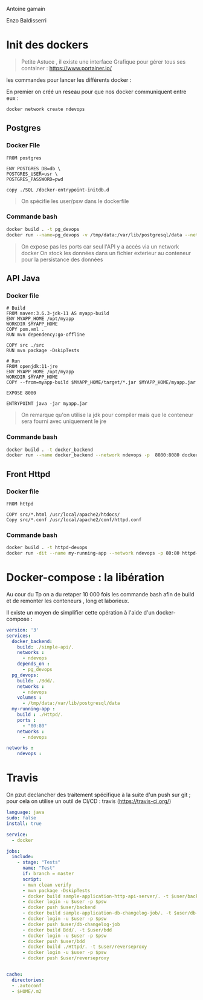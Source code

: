 Antoine gamain

Enzo Baldisserri


# Init des dockers

> Petite Astuce , il existe une interface Grafique pour gérer tous ses container : https://www.portainer.io/

les commandes pour lancer les différents docker :

En premier on créé un reseau pour que nos docker communiquent entre eux :

```bash
docker network create ndevops
```

## Postgres

### Docker File

```docker
FROM postgres

ENV POSTGRES_DB=db \
POSTGRES_USER=usr \
POSTGRES_PASSWORD=pwd

copy ./SQL /docker-entrypoint-initdb.d
```
> On spécifie les user/psw dans le dockerfile

### Commande bash

```bash
docker build . -t pg_devops 
docker run --name=pg_devops -v /tmp/data:/var/lib/postgresql/data --network ndevops -d  pg_devops
```
> On expose pas les ports car seul l'API y a accés via un network docker
> On stock les données dans un fichier exterieur au conteneur pour la persistance des données

## API Java

### Docker file

```docker
# Build
FROM maven:3.6.3-jdk-11 AS myapp-build
ENV MYAPP_HOME /opt/myapp
WORKDIR $MYAPP_HOME
COPY pom.xml .
RUN mvn dependency:go-offline

COPY src ./src
RUN mvn package -DskipTests

# Run
FROM openjdk:11-jre
ENV MYAPP_HOME /opt/myapp
WORKDIR $MYAPP_HOME
COPY --from=myapp-build $MYAPP_HOME/target/*.jar $MYAPP_HOME/myapp.jar

EXPOSE 8080

ENTRYPOINT java -jar myapp.jar
```
>On remarque qu'on utilise la jdk pour compiler mais que le conteneur sera fourni avec uniquement le jre

### Commande bash

```bash
docker build . -t docker_backend
docker run --name docker_backend --network ndevops -p  8080:8080 docker_backend
```

## Front Httpd 

### Docker file

```docker
FROM httpd

COPY src/*.html /usr/local/apache2/htdocs/
Copy src/*.conf /usr/local/apache2/conf/httpd.conf
```

### Commande bash
```bash
docker build . -t httpd-devops
docker run -dit --name my-running-app --network ndevops -p 80:80 httpd-devops
```

# Docker-compose : la libération

Au cour du Tp on a du retaper 10 000 fois les commande bash afin de build et de remonter les conteneurs , long et laborieux.

Il existe un moyen de simplifier cette opération à l'aide d'un docker-compose : 

```yml
version: '3'
services:
  docker_backend:
    build: ./simple-api/.
    networks : 
      - ndevops
    depends_on : 
      - pg_devops
  pg_devops:
    build: ./Bdd/. 
    networks : 
      - ndevops
    volumes : 
      - /tmp/data:/var/lib/postgresql/data 
  my-running-app : 
    build : ./Httpd/.
    ports : 
      - "80:80"
    networks : 
      - ndevops

networks : 
    ndevops :
```

# Travis

On pzut declancher des traitement spécifique à la suite d'un push sur git ; pour cela on utilise un outil de CI/CD : travis (https://travis-ci.org/)

```yaml
language: java
sudo: false
install: true

service: 
  - docker

jobs:
  include:
    - stage: "Tests"                
      name: "Test"  
      if: branch = master          
      script:        
      - mvn clean verify
      - mvn package -DskipTests             
      - docker build sample-application-http-api-server/. -t $user/backend    
      - docker login -u $user -p $psw
      - docker push $user/backend        
      - docker build sample-application-db-changelog-job/. -t $user/db-changelog-job    
      - docker login -u $user -p $psw
      - docker push $user/db-changelog-job
      - docker build Bdd/. -t $user/bdd 
      - docker login -u $user -p $psw
      - docker push $user/bdd
      - docker build ./Httpd/. -t $user/reverseproxy 
      - docker login -u $user -p $psw
      - docker push $user/reverseproxy


cache:
  directories:
  - .autoconf
  - $HOME/.m2

```

